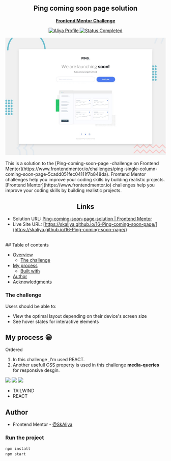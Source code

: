 <div align="center">
 <h2 align="center">Ping coming soon page solution</h2>
<p align='center'>
 <a href="https://www.frontendmentor.io/challenges/ping-single-column-coming-soon-page-5cadd051fec04111f7b848da"><strong>Frontend Mentor Challenge</strong></a>
		<br />
		</p>
</div>

<!-- Bagdes -->
<div align="center">
	<!-- Profile -->
	<a href="https://www.frontendmentor.io/profile/SkAliya">
		<img src="https://img.shields.io/badge/Profile-Aliya%20Shaik-07ecf8?style=for-the-badge&logo=frontendmentor" alt="Aliya Profile">
	</a>
	<!-- Status -->
		<a href="#">
		<img src="https://img.shields.io/badge/Status-Completed-brightgreen?style=for-the-badge" alt="Status Completed">
	</a>
</div>

<div align="center">

![solution preview](design/desktop-preview.jpg)

</div>
This is a solution to the [Ping-coming-soon-page -challenge on Frontend Mentor](https://www.frontendmentor.io/challenges/ping-single-column-coming-soon-page-5cadd051fec04111f7b848da). Frontend Mentor challenges help you improve your coding skills by building realistic projects.
[Frontend Mentor](https://www.frontendmentor.io) challenges help you improve your coding skills by building realistic projects.

<h2 align="center">Links</h2>

- Solution URL: [Ping-coming-soon-page-solution | Frontend Mentor](https://www.frontendmentor.io/solutions/nice-article-card---built-with-react-JCNqb1ukQn)
- Live Site URL: [https://skaliya.github.io/16-Ping-coming-soon-page/](https://skaliya.github.io/16-Ping-coming-soon-page/)

<br>
## Table of contents

- [Overview](#overview)
  - [The challenge](#the-challenge)
- [My process](#my-process)
  - [Built with](#built-with)
- [Author](#author)
- [Acknowledgments](#acknowledgments)

### The challenge

Users should be able to:

- View the optimal layout depending on their device's screen size
- See hover states for interactive elements

## My process 😁

Ordered

1. In this challenge ,I'm used REACT.
2. Another usefull CSS property is used in this challenge **media-queries** for responsive desgin.

<!-- Bagdes -->

![](https://img.shields.io/badge/React-61DAFB?style=for-the-badge&logo=react&logoColor=white)
![](https://img.shields.io/badge/CSS3-38B2AC?style=for-the-badge&logo=css3&logoColor=white)
![](https://img.shields.io/badge/Git-F05032?style=for-the-badge&logo=git&logoColor=white)

- TAILWIND
- REACT

## Author

- Frontend Mentor - [@SkAliya](https://www.frontendmentor.io/profile/SkAliya)

### Run the project

```bash
npm install
npm start
```
